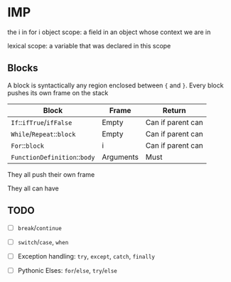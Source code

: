 # IMP

the i in for i
object scope: a field in an object whose context we are in

lexical scope: a variable that was declared in this scope

## Blocks

A block is syntactically any region enclosed between `{` and `}`.
Every block pushes its own frame on the stack

| Block                        | Frame     | Return            |
|------------------------------|-----------|-------------------|
| `If`::`ifTrue`/`ifFalse`     | Empty     | Can if parent can |
| `While`/`Repeat`::`block`    | Empty     | Can if parent can |
| `For`::`block`               | i         | Can if parent can |
| `FunctionDefinition`::`body` | Arguments | Must              |

They all push their own frame

They all can have

## TODO

- [ ] `break`/`continue`
- [ ] `switch`/`case`, `when`
- [ ] Exception handling: `try`, `except`, `catch`, `finally`
- [ ] Pythonic Elses: `for`/`else`, `try`/`else`

